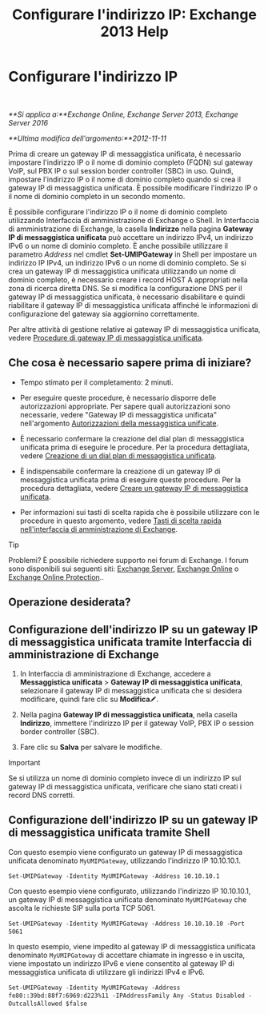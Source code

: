 ﻿---
title: "Configurare l'indirizzo IP: Exchange 2013 Help"
TOCTitle: Configurare l'indirizzo IP
ms:assetid: 100541c1-2297-4c46-9602-b304736541a8
ms:mtpsurl: https://technet.microsoft.com/it-it/library/Bb266940(v=EXCHG.150)
ms:contentKeyID: 50480059
ms.date: 05/22/2018
mtps_version: v=EXCHG.150
ms.translationtype: MT
---

# Configurare l'indirizzo IP

 

_**Si applica a:**Exchange Online, Exchange Server 2013, Exchange Server 2016_

_**Ultima modifica dell'argomento:**2012-11-11_

Prima di creare un gateway IP di messaggistica unificata, è necessario impostare l'indirizzo IP o il nome di dominio completo (FQDN) sul gateway VoIP, sul PBX IP o sul session border controller (SBC) in uso. Quindi, impostare l'indirizzo IP o il nome di dominio completo quando si crea il gateway IP di messaggistica unificata. È possibile modificare l'indirizzo IP o il nome di dominio completo in un secondo momento.

È possibile configurare l'indirizzo IP o il nome di dominio completo utilizzando Interfaccia di amministrazione di Exchange o Shell. In Interfaccia di amministrazione di Exchange, la casella **Indirizzo** nella pagina **Gateway IP di messaggistica unificata** può accettare un indirizzo IPv4, un indirizzo IPv6 o un nome di dominio completo. È anche possibile utilizzare il parametro *Address* nel cmdlet **Set-UMIPGateway** in Shell per impostare un indirizzo IP IPv4, un indirizzo IPv6 o un nome di dominio completo. Se si crea un gateway IP di messaggistica unificata utilizzando un nome di dominio completo, è necessario creare i record HOST A appropriati nella zona di ricerca diretta DNS. Se si modifica la configurazione DNS per il gateway IP di messaggistica unificata, è necessario disabilitare e quindi riabilitare il gateway IP di messaggistica unificata affinché le informazioni di configurazione del gateway sia aggiornino correttamente.

Per altre attività di gestione relative ai gateway IP di messaggistica unificata, vedere [Procedure di gateway IP di messaggistica unificata](um-ip-gateway-procedures-exchange-2013-help.md).

## Che cosa è necessario sapere prima di iniziare?

  - Tempo stimato per il completamento: 2 minuti.

  - Per eseguire queste procedure, è necessario disporre delle autorizzazioni appropriate. Per sapere quali autorizzazioni sono necessarie, vedere "Gateway IP di messaggistica unificata" nell'argomento [Autorizzazioni della messaggistica unificate](unified-messaging-permissions-exchange-2013-help.md).

  - È necessario confermare la creazione del dial plan di messaggistica unificata prima di eseguire le procedure. Per la procedura dettagliata, vedere [Creazione di un dial plan di messaggistica unificata](create-a-um-dial-plan-exchange-2013-help.md).

  - È indispensabile confermare la creazione di un gateway IP di messaggistica unificata prima di eseguire queste procedure. Per la procedura dettagliata, vedere [Creare un gateway IP di messaggistica unificata](create-a-um-ip-gateway-exchange-2013-help.md).

  - Per informazioni sui tasti di scelta rapida che è possibile utilizzare con le procedure in questo argomento, vedere [Tasti di scelta rapida nell'interfaccia di amministrazione di Exchange](keyboard-shortcuts-in-the-exchange-admin-center-exchange-online-protection-help.md).


> [!TIP]
> Problemi? È possibile richiedere supporto nei forum di Exchange. I forum sono disponibili sui seguenti siti: <A href="https://go.microsoft.com/fwlink/p/?linkid=60612">Exchange Server</A>, <A href="https://go.microsoft.com/fwlink/p/?linkid=267542">Exchange Online</A> o <A href="https://go.microsoft.com/fwlink/p/?linkid=285351">Exchange Online Protection</A>..



## Operazione desiderata?

## Configurazione dell'indirizzo IP su un gateway IP di messaggistica unificata tramite Interfaccia di amministrazione di Exchange

1.  In Interfaccia di amministrazione di Exchange, accedere a **Messaggistica unificata** \> **Gateway IP di messaggistica unificata**, selezionare il gateway IP di messaggistica unificata che si desidera modificare, quindi fare clic su **Modifica**![Icona Modifica](images/JJ218640.6f53ccb2-1f13-4c02-bea0-30690e6ea71d(EXCHG.150).gif "Icona Modifica").

2.  Nella pagina **Gateway IP di messaggistica unificata**, nella casella **Indirizzo**, immettere l'indirizzo IP per il gateway VoIP, PBX IP o session border controller (SBC).

3.  Fare clic su **Salva** per salvare le modifiche.


> [!IMPORTANT]
> Se si utilizza un nome di dominio completo invece di un indirizzo IP sul gateway IP di messaggistica unificata, verificare che siano stati creati i record DNS corretti.



## Configurazione dell'indirizzo IP su un gateway IP di messaggistica unificata tramite Shell

Con questo esempio viene configurato un gateway IP di messaggistica unificata denominato `MyUMIPGateway`, utilizzando l'indirizzo IP 10.10.10.1.

    Set-UMIPGateway -Identity MyUMIPGateway -Address 10.10.10.1

Con questo esempio viene configurato, utilizzando l'indirizzo IP 10.10.10.1, un gateway IP di messaggistica unificata denominato `MyUMIPGateway` che ascolta le richieste SIP sulla porta TCP 5061.

    Set-UMIPGateway -Identity MyUMIPGateway -Address 10.10.10.10 -Port 5061

In questo esempio, viene impedito al gateway IP di messaggistica unificata denominato `MyUMIPGateway` di accettare chiamate in ingresso e in uscita, viene impostato un indirizzo IPv6 e viene consentito al gateway IP di messaggistica unificata di utilizzare gli indirizzi IPv4 e IPv6.

    Set-UMIPGateway -Identity MyUMIPGateway -Address fe80::39bd:88f7:6969:d223%11 -IPAddressFamily Any -Status Disabled -OutcallsAllowed $false

